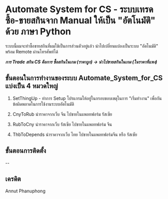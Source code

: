 
# Automate System for CS - ระบบเทรด ซื้อ-ขายสกินจาก Manual ให้เป็น "อัตโนมัติ" ด้วย ภาษา Python
ระบบนี้ผมจะทำซื้อขายสกินที่ผมใช้เป็นการส่วนตัวอยู่แล้ว นำไปเปลี่ยนแปลงเป็นระบบ "อัตโนมัติ" พร้อม Remote ผ่านโทรศัพท์ได้

 ***การ Trade สกิน CS คือการ ซื้อสกินในเกม (ราคาถูก) -> นำไปขายสกินในเกม (ในราคาที่แพง)***
  ## ขั้นตอนในการทำงานของระบบ Automate_System_for_CS แบ่งเป็น 4 หมวดใหญ่
 

 1. SetThingUp
        - ทำการ Setup โปรแกรมให้อยู่ในกรอบขอบเขตุในการ "เริ่มทำงาน" เพื่อกันข้อผิดพลาดในการใช้งานระบบอัตโนมัติ

  2.  CnyToRub
    นำราคาจากเว็บ จีน ไปขายในแพลทฟอร์ม รัสเซีย

  3. RubToCny
    นำราคาจากเว็บ รัสเซีย ไปขายในแพลทฟอร์ม จีน
    
  4. ThbToDepends
    นำราคาจากเว็บ ไทย ไปขายในแพลทฟอร์มจีน หรือ รัสเซัย

## ขั้นตอนการติดตั้ง
--
## เครดิต
Annut Phanuphong

